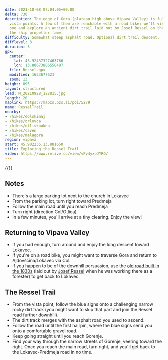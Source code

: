 ```yaml
---
date: 2021-10-08 07:04:05+00:00
delta: 730
description: The edge of Gora (plateau high above Vipava Valley) is full of fantastic
  vista points. A few of them are reachable with a road bike; we'll visit the westernmost
  one and explore an ancient dirt trail laid out by Josef Ressel on the way back of
  the ship propeller fame.
difficulty: Somewhat steep asphalt road. Optional dirt trail descent.
difflevel: 3
duration: 3
gpx:
  center:
    lat: 45.92437327463766
    lon: 13.88673886558487
  file: Ressel.gpx
  modified: 1633677621
  zoom: 13
height: 895
layout: structured
lead: M_20210928_122815.jpg
length: 20
maplink: https://mapzs.pzs.si/poi/5279
name: ResselTrail
nearby:
- /hikes/dolskimaj
- /hikes/orlovca
- /hikes/otliskookno
- /hikes/caven
- /hikes/malagora
region: vipava
start: 45.902235,13.881650
title: Exploring the Ressel Trail
video: https://www.relive.cc/view/vPv4yxoJYRO/
---
```


{{<hike-details description="yes">}}

## Notes

* There's a large parking lot next to the church in Lokavec
* From the parking lot, turn right toward Predmeja
* Follow the main road until you reach Predmeja
* Turn right (direction Col/Otlica)
* In a few minutes, you'll arrive at a tiny clearing. Enjoy the view!

## Returning to Vipava Valley

* If you had enough, turn around and enjoy the long descent toward Lokavec.
* If you're on a road bike, you might want to traverse Gora and return to Ajdovščina/Lokavec via Col.
* If you happen to be of the downhill persuasion, use the [old road built in the 1830s](https://en.wikipedia.org/wiki/Predmeja#History) (laid out by [Josef Ressel](https://en.wikipedia.org/wiki/Josef_Ressel) when he was working there as a forester) to get back to Lokavec.

## The Ressel Trail

* From the vista point, follow the blue signs onto a challenging narrow rocky dirt track (you might want to skip that part and join the Ressel road further downhill).
* The dirt track merges with the asphalt road you used to ascend. 
* Follow the road until the first hairpin, where the blue signs send you onto a comfortable gravel road.
* Keep going straight until you reach Gorenje.
* Find your way through the narrow streets of Gorenje, veering toward the right. Once you reach the main road, turn right, and you'll get back to the Lokavec-Predmeja road in no time.
